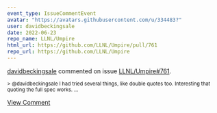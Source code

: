 ```yaml
---
event_type: IssueCommentEvent
avatar: "https://avatars.githubusercontent.com/u/334483?"
user: davidbeckingsale
date: 2022-06-23
repo_name: LLNL/Umpire
html_url: https://github.com/LLNL/Umpire/pull/761
repo_url: https://github.com/LLNL/Umpire
---
```


<a href='https://github.com/davidbeckingsale' target='_blank'>davidbeckingsale</a> commented on issue <a href='https://github.com/LLNL/Umpire/pull/761' target='_blank'>LLNL/Umpire#761</a>.

<small>> @davidbeckingsale I had tried several things, like double quotes too. Interesting that quoting the full spec works....</small>

<a href='https://github.com/LLNL/Umpire/pull/761' target='_blank'>View Comment</a>